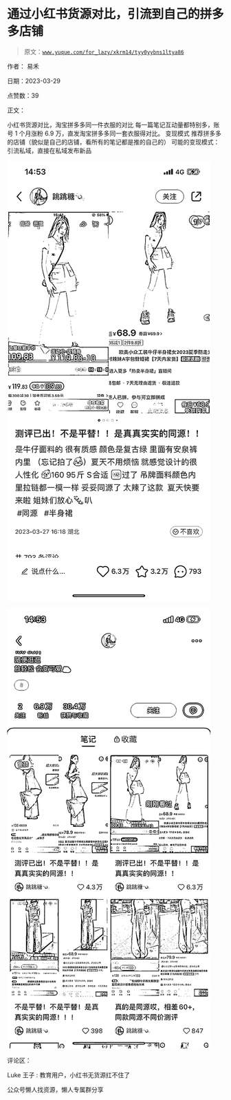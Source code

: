 # 通过小红书货源对比，引流到自己的拼多多店铺

> 原文：[`www.yuque.com/for_lazy/xkrm14/tyy0yybns1ltya86`](https://www.yuque.com/for_lazy/xkrm14/tyy0yybns1ltya86)



作者： 易禾



日期：2023-03-29



点赞数：39



正文：



小红书货源对比，淘宝拼多多同一件衣服的对比 每一篇笔记互动量都特别多，账号 1 个月涨粉 6.9 万，直发淘宝拼多多同一套衣服得对比。 变现模式 推荐拼多多的店铺（貌似是自己的店铺，看所有的笔记都是推的自己的） 可能的变现模式：引流私域，直接在私域发布新品



![](img/90e7af0c0cf8b9ac1e826e6a116b2aa5.png)



![](img/1e0e09d13d73a06f49ed4c9307b1c8c6.png)



评论区：



Luke 王子 : 教育用户，小红书无货源扛不住了



公众号懒人找资源，懒人专属群分享

